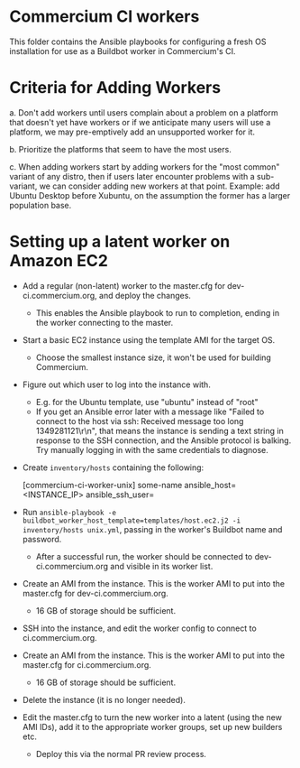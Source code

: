 # Commercium CI workers

This folder contains the Ansible playbooks for configuring a fresh OS
installation for use as a Buildbot worker in Commercium's CI.

# Criteria for Adding Workers

a. Don't add workers until users complain about a problem on a platform
   that doesn't yet have workers or if we anticipate many users will use
   a platform, we may pre-emptively add an unsupported worker for it.

b. Prioritize the platforms that seem to have the most users.

c. When adding workers start by adding workers for the "most common"
   variant of any distro, then if users later encounter problems with a
   sub-variant, we can consider adding new workers at that point.
   Example: add Ubuntu Desktop before Xubuntu, on the assumption the
   former has a larger population base.

# Setting up a latent worker on Amazon EC2

- Add a regular (non-latent) worker to the master.cfg for dev-ci.commercium.org, and
  deploy the changes.
  - This enables the Ansible playbook to run to completion, ending in the worker
    connecting to the master.

- Start a basic EC2 instance using the template AMI for the target OS.
  - Choose the smallest instance size, it won't be used for building Commercium.

- Figure out which user to log into the instance with.
  - E.g. for the Ubuntu template, use "ubuntu" instead of "root"
  - If you get an Ansible error later with a message like "Failed to connect to
    the host via ssh: Received message too long 1349281121\r\n", that means the
    instance is sending a text string in response to the SSH connection, and the
    Ansible protocol is balking. Try manually logging in with the same
    credentials to diagnose.

- Create `inventory/hosts` containing the following:

    [commercium-ci-worker-unix]
    some-name ansible_host=<INSTANCE_IP> ansible_ssh_user=<USERNAME>

- Run `ansible-playbook -e buildbot_worker_host_template=templates/host.ec2.j2 -i inventory/hosts unix.yml`,
  passing in the worker's Buildbot name and password.
  - After a successful run, the worker should be connected to dev-ci.commercium.org and
    visible in its worker list.

- Create an AMI from the instance. This is the worker AMI to put into the
  master.cfg for dev-ci.commercium.org.
  - 16 GB of storage should be sufficient.

- SSH into the instance, and edit the worker config to connect to ci.commercium.org.

- Create an AMI from the instance. This is the worker AMI to put into the
  master.cfg for ci.commercium.org.
  - 16 GB of storage should be sufficient.

- Delete the instance (it is no longer needed).

- Edit the master.cfg to turn the new worker into a latent (using the new AMI
  IDs), add it to the appropriate worker groups, set up new builders etc.
  - Deploy this via the normal PR review process.
